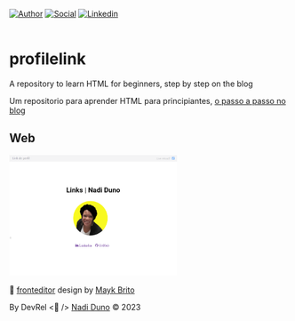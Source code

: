 [![Author](https://img.shields.io/badge/Dev-Nadi%20Duno-blueviolet%20)](https://portfolio-nadi.vercel.app/)
[![Social](https://img.shields.io/twitter/follow/nadiduno?label=%40nadiduno&style=social)](https://twitter.com/nadiduno)
[![Linkedin](https://img.shields.io/badge/in-Nadi%20Duno-blue)](https://www.linkedin.com/in/nadiduno/)
<br />
<br />

# profilelink
A repository to learn HTML for beginners, step by step on the blog

Um repositorio para aprender HTML para principiantes, [o passo a passo no blog](https://devrelnadiduno.blogspot.com/2023/06/fronteditor-para-codar.html) 
## Web
<div>
  <img 
    alt="Timer Pomodoro"
    src="https://github.com/nadiduno/profilelink/blob/main/.github/ImgApp.png" 
    width="60%"
  >
  <br />
</div>

🚀 [fronteditor](https://www.fronteditor.dev/) design by [Mayk Brito](https://github.com/maykbrito)

By DevRel <💜 /> [Nadi Duno](https://www.linkedin.com/in/nadiduno/) © 2023
